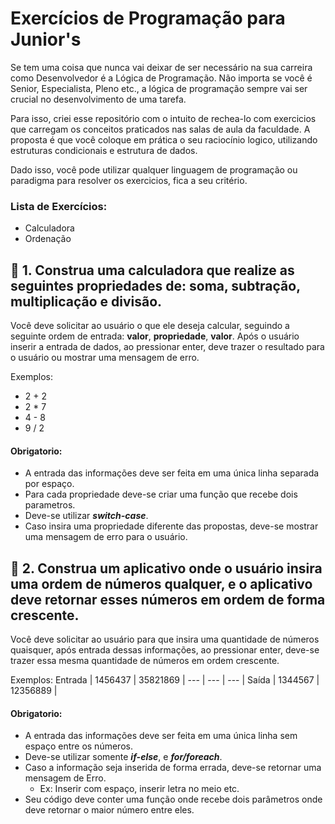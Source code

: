 # Exercícios de Programação para Junior's

Se tem uma coisa que nunca vai deixar de ser necessário na sua carreira como Desenvolvedor é a Lógica de Programação. Não importa se você é Senior, Especialista, Pleno etc., a lógica de programação sempre vai ser crucial no desenvolvimento de uma tarefa.

Para isso, criei esse repositório com o intuito de rechea-lo com exercicios que carregam os conceitos praticados nas salas de aula da faculdade. A proposta é que você coloque em prática o seu raciocínio logico, utilizando estruturas condicionais e estrutura de dados.

Dado isso, você pode utilizar qualquer linguagem de programação ou paradigma para resolver os exercicios, fica a seu critério.

### Lista de Exercícios:
  - Calculadora
  - Ordenação

## 📄 1. Construa uma calculadora que realize as seguintes propriedades de: soma, subtração, multiplicação e divisão.

 Você deve solicitar ao usuário o que ele deseja calcular, seguindo a seguinte ordem de entrada: **valor**, **propriedade**, **valor**.
 Após o usuário inserir a entrada de dados, ao pressionar enter, deve trazer o resultado para o usuário ou mostrar uma mensagem de erro.
 
 Exemplos:
  - 2 + 2
  - 2 * 7
  - 4 - 8
  - 9 / 2
 
 #### Obrigatorio:
   - A entrada das informações deve ser feita em uma única linha separada por espaço.
   - Para cada propriedade deve-se criar uma função que recebe dois parametros.
   - Deve-se utilizar ***switch-case***.
   - Caso insira uma propriedade diferente das propostas, deve-se mostrar uma mensagem de erro para o usuário.
   
## 📄 2. Construa um aplicativo onde o usuário insira uma ordem de números qualquer, e o aplicativo deve retornar esses números em ordem de forma crescente.

 Você deve solicitar ao usuário para que insira uma quantidade de números quaisquer, após entrada dessas informações, ao pressionar enter, deve-se trazer essa mesma quantidade de números em ordem crescente.
 
 Exemplos:
  Entrada | 1456437 | 35821869 | 
--- | --- | --- |
  Saída | 1344567 | 12356889 |
 
 #### Obrigatorio:
   - A entrada das informações deve ser feita em uma única linha sem espaço entre os números.
   - Deve-se utilizar somente ***if-else***, e ***for/foreach***.
   - Caso a informação seja inserida de forma errada, deve-se retornar uma mensagem de Erro. 
        - Ex: Inserir com espaço, inserir letra no meio etc.
   - Seu código deve conter uma função onde recebe dois parâmetros onde deve retornar o maior número entre eles.
 

